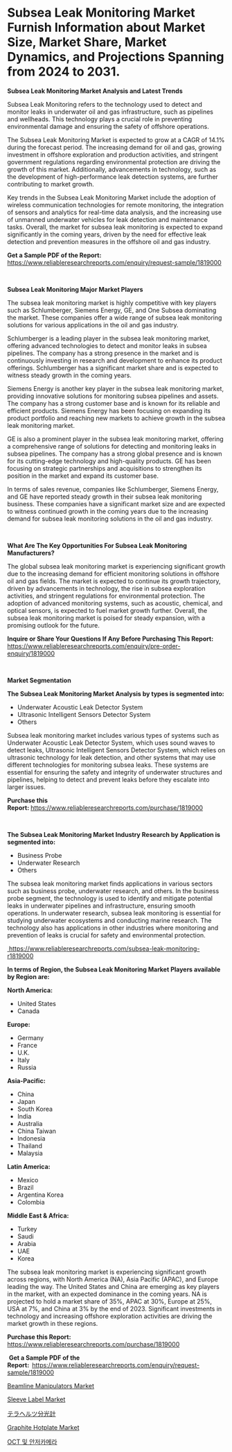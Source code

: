 <p><h1>Subsea Leak Monitoring Market Furnish Information about Market Size, Market Share, Market Dynamics, and Projections Spanning from 2024 to 2031.</h1></p><p><strong>Subsea Leak Monitoring Market Analysis and Latest Trends</strong></p>
<p><p>Subsea Leak Monitoring refers to the technology used to detect and monitor leaks in underwater oil and gas infrastructure, such as pipelines and wellheads. This technology plays a crucial role in preventing environmental damage and ensuring the safety of offshore operations.</p><p>The Subsea Leak Monitoring Market is expected to grow at a CAGR of 14.1% during the forecast period. The increasing demand for oil and gas, growing investment in offshore exploration and production activities, and stringent government regulations regarding environmental protection are driving the growth of this market. Additionally, advancements in technology, such as the development of high-performance leak detection systems, are further contributing to market growth.</p><p>Key trends in the Subsea Leak Monitoring Market include the adoption of wireless communication technologies for remote monitoring, the integration of sensors and analytics for real-time data analysis, and the increasing use of unmanned underwater vehicles for leak detection and maintenance tasks. Overall, the market for subsea leak monitoring is expected to expand significantly in the coming years, driven by the need for effective leak detection and prevention measures in the offshore oil and gas industry.</p></p>
<p><strong>Get a Sample PDF of the Report:&nbsp;</strong> <a href="https://www.reliableresearchreports.com/enquiry/request-sample/1819000">https://www.reliableresearchreports.com/enquiry/request-sample/1819000</a></p>
<p>&nbsp;</p>
<p><strong>Subsea Leak Monitoring Major Market Players</strong></p>
<p><p>The subsea leak monitoring market is highly competitive with key players such as Schlumberger, Siemens Energy, GE, and One Subsea dominating the market. These companies offer a wide range of subsea leak monitoring solutions for various applications in the oil and gas industry. </p><p>Schlumberger is a leading player in the subsea leak monitoring market, offering advanced technologies to detect and monitor leaks in subsea pipelines. The company has a strong presence in the market and is continuously investing in research and development to enhance its product offerings. Schlumberger has a significant market share and is expected to witness steady growth in the coming years.</p><p>Siemens Energy is another key player in the subsea leak monitoring market, providing innovative solutions for monitoring subsea pipelines and assets. The company has a strong customer base and is known for its reliable and efficient products. Siemens Energy has been focusing on expanding its product portfolio and reaching new markets to achieve growth in the subsea leak monitoring market.</p><p>GE is also a prominent player in the subsea leak monitoring market, offering a comprehensive range of solutions for detecting and monitoring leaks in subsea pipelines. The company has a strong global presence and is known for its cutting-edge technology and high-quality products. GE has been focusing on strategic partnerships and acquisitions to strengthen its position in the market and expand its customer base.</p><p>In terms of sales revenue, companies like Schlumberger, Siemens Energy, and GE have reported steady growth in their subsea leak monitoring business. These companies have a significant market size and are expected to witness continued growth in the coming years due to the increasing demand for subsea leak monitoring solutions in the oil and gas industry.</p></p>
<p>&nbsp;</p>
<p><strong>What Are The Key Opportunities For Subsea Leak Monitoring Manufacturers?</strong></p>
<p><p>The global subsea leak monitoring market is experiencing significant growth due to the increasing demand for efficient monitoring solutions in offshore oil and gas fields. The market is expected to continue its growth trajectory, driven by advancements in technology, the rise in subsea exploration activities, and stringent regulations for environmental protection. The adoption of advanced monitoring systems, such as acoustic, chemical, and optical sensors, is expected to fuel market growth further. Overall, the subsea leak monitoring market is poised for steady expansion, with a promising outlook for the future.</p></p>
<p><strong>Inquire or Share Your Questions If Any Before Purchasing This Report:</strong> <a href="https://www.reliableresearchreports.com/enquiry/pre-order-enquiry/1819000">https://www.reliableresearchreports.com/enquiry/pre-order-enquiry/1819000</a></p>
<p>&nbsp;</p>
<p><strong>Market Segmentation</strong></p>
<p><strong>The Subsea Leak Monitoring Market Analysis by types is segmented into:</strong></p>
<p><ul><li>Underwater Acoustic Leak Detector System</li><li>Ultrasonic Intelligent Sensors Detector System</li><li>Others</li></ul></p>
<p><p>Subsea leak monitoring market includes various types of systems such as Underwater Acoustic Leak Detector System, which uses sound waves to detect leaks, Ultrasonic Intelligent Sensors Detector System, which relies on ultrasonic technology for leak detection, and other systems that may use different technologies for monitoring subsea leaks. These systems are essential for ensuring the safety and integrity of underwater structures and pipelines, helping to detect and prevent leaks before they escalate into larger issues.</p></p>
<p><strong>Purchase this Report:&nbsp;</strong><a href="https://www.reliableresearchreports.com/purchase/1819000">https://www.reliableresearchreports.com/purchase/1819000</a></p>
<p>&nbsp;</p>
<p><strong>The Subsea Leak Monitoring Market Industry Research by Application is segmented into:</strong></p>
<p><ul><li>Business Probe</li><li>Underwater Research</li><li>Others</li></ul></p>
<p><p>The subsea leak monitoring market finds applications in various sectors such as business probe, underwater research, and others. In the business probe segment, the technology is used to identify and mitigate potential leaks in underwater pipelines and infrastructure, ensuring smooth operations. In underwater research, subsea leak monitoring is essential for studying underwater ecosystems and conducting marine research. The technology also has applications in other industries where monitoring and prevention of leaks is crucial for safety and environmental protection.</p></p>
<p><a href="https://www.reliableresearchreports.com/subsea-leak-monitoring-r1819000">&nbsp;https://www.reliableresearchreports.com/subsea-leak-monitoring-r1819000</a></p>
<p><strong>In terms of Region, the Subsea Leak Monitoring Market Players available by Region are:</strong></p>
<p>
    <p> <strong> North America: </strong>
        <ul>
            <li>United States</li>
            <li>Canada</li>
        </ul>
        </p> 
    <p> <strong> Europe: </strong>
        <ul>
            <li>Germany</li>
            <li>France</li>
            <li>U.K.</li>
            <li>Italy</li>
            <li>Russia</li>
        </ul>
        </p> 
    <p> <strong> Asia-Pacific: </strong>
        <ul>
            <li>China</li>
            <li>Japan</li>
            <li>South Korea</li>
            <li>India</li>
            <li>Australia</li>
            <li>China Taiwan</li>
            <li>Indonesia</li>
            <li>Thailand</li>
            <li>Malaysia</li>
        </ul>
        </p> 
    <p> <strong> Latin America: </strong>
        <ul>
            <li>Mexico</li>
            <li>Brazil</li>
            <li>Argentina Korea</li>
            <li>Colombia</li>
        </ul>
        </p> 
    <p> <strong> Middle East & Africa: </strong>
        <ul>
            <li>Turkey</li>
            <li>Saudi</li>
            <li>Arabia</li>
            <li>UAE</li>
            <li>Korea</li>
        </ul>
    </p>
    </p>
<p><p>The subsea leak monitoring market is experiencing significant growth across regions, with North America (NA), Asia Pacific (APAC), and Europe leading the way. The United States and China are emerging as key players in the market, with an expected dominance in the coming years. NA is projected to hold a market share of 35%, APAC at 30%, Europe at 25%, USA at 7%, and China at 3% by the end of 2023. Significant investments in technology and increasing offshore exploration activities are driving the market growth in these regions.</p></p>
<p><strong>Purchase this Report: </strong><a href="https://www.reliableresearchreports.com/purchase/1819000">https://www.reliableresearchreports.com/purchase/1819000</a></p>
<p>&nbsp;<strong>Get a Sample PDF of the Report:&nbsp;&nbsp;</strong><a href="https://www.reliableresearchreports.com/enquiry/request-sample/1819000">https://www.reliableresearchreports.com/enquiry/request-sample/1819000</a></p>
<p><strong></strong></p>
<p><p><a href="https://github.com/elizabethdagraca/Market-Research-Report-List-3/blob/main/beamline-manipulators-market.md">Beamline Manipulators Market</a></p><p><a href="https://issuu.com/reportprime-2/docs/sleeve-label-market-size-2030.pptx">Sleeve Label Market</a></p><p><a href="https://github.com/mcbeesbxa270/Market-Research-Report-List-1/blob/main/416827440787.md">テラヘルツ分光計</a></p><p><a href="https://github.com/zjyglelu/Market-Research-Report-List-2/blob/main/graphite-hotplate-market.md">Graphite Hotplate Market</a></p><p><a href="https://github.com/TrevorKruvalis5678/Market-Research-Report-List-1/blob/main/179838638186.md">OCT 및 안저카메라</a></p></p>